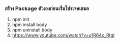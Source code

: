 ### สร้าง Package ตัวเองก่อนเริ่มโปรเจคเสมอ

1.  npm init
2.  npm install body
3.  npm uninstall body
4.  https://www.youtube.com/watch?v=u1R64x_RtgI
